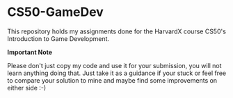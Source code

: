# CS50-GameDev
This repository holds my assignments done for the HarvardX course CS50's Introduction to Game Development.

**Important Note**

Please don't just copy my code and use it for your submission, you will not learn anything doing that. Just take it as a guidance if your stuck or feel free to compare your solution to mine and maybe find some improvements on either side :-)
